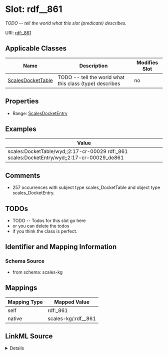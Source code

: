 

# Slot: rdf__861


_TODO -- tell the world what this slot (predicate) describes._





URI: [rdf:_861](http://www.w3.org/1999/02/22-rdf-syntax-ns#_861)



<!-- no inheritance hierarchy -->





## Applicable Classes

| Name | Description | Modifies Slot |
| --- | --- | --- |
| [ScalesDocketTable](../classes/ScalesDocketTable.md) | TODO -- tell the world what this class (type) describes |  no  |







## Properties

* Range: [ScalesDocketEntry](../classes/ScalesDocketEntry.md)






## Examples

| Value |
| --- |
| scales:DocketTable/wyd;;2:17-cr-00029 rdf:_861 scales:DocketEntry/wyd;;2:17-cr-00029_de861 |

## Comments

* 257 occurrences with subject type scales_DocketTable and object type scales_DocketEntry.

## TODOs

* TODO -- Todos for this slot go here
* or you can delete the todos
* if you think the class is perfect.

## Identifier and Mapping Information







### Schema Source


* from schema: scales-kg




## Mappings

| Mapping Type | Mapped Value |
| ---  | ---  |
| self | rdf:_861 |
| native | scales-kg/:rdf__861 |




## LinkML Source

<details>
```yaml
name: rdf__861
description: TODO -- tell the world what this slot (predicate) describes.
todos:
- TODO -- Todos for this slot go here
- or you can delete the todos
- if you think the class is perfect.
comments:
- 257 occurrences with subject type scales_DocketTable and object type scales_DocketEntry.
examples:
- value: scales:DocketTable/wyd;;2:17-cr-00029 rdf:_861 scales:DocketEntry/wyd;;2:17-cr-00029_de861
from_schema: scales-kg
rank: 1000
slot_uri: rdf:_861
alias: rdf__861
domain_of:
- scales_DocketTable
range: scales_DocketEntry

```
</details>